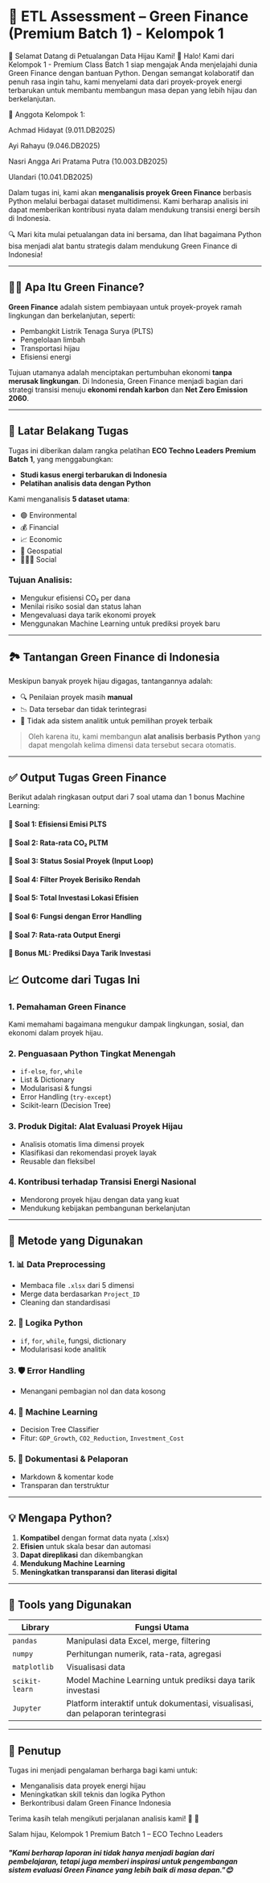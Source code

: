 # 🧪 ETL Assessment – Green Finance (Premium Batch 1) - Kelompok 1

🚀 Selamat Datang di Petualangan Data Hijau Kami! 🌿
Halo! Kami dari Kelompok 1 - Premium Class Batch 1 siap mengajak Anda menjelajahi dunia Green Finance dengan bantuan Python. Dengan semangat kolaboratif dan penuh rasa ingin tahu, kami menyelami data dari proyek-proyek energi terbarukan untuk membantu membangun masa depan yang lebih hijau dan berkelanjutan.

👥 Anggota Kelompok 1:

Achmad Hidayat (9.011.DB2025)

Ayi Rahayu (9.046.DB2025)

Nasri Angga Ari Pratama Putra (10.003.DB2025)

Ulandari (10.041.DB2025)

Dalam tugas ini, kami akan **menganalisis proyek Green Finance** berbasis Python melalui berbagai dataset multidimensi. Kami berharap analisis ini dapat memberikan kontribusi nyata dalam mendukung transisi energi bersih di Indonesia.

🔍 Mari kita mulai petualangan data ini bersama, dan lihat bagaimana Python bisa menjadi alat bantu strategis dalam mendukung Green Finance di Indonesia!

---

## 💸🌱 Apa Itu Green Finance?

**Green Finance** adalah sistem pembiayaan untuk proyek-proyek ramah lingkungan dan berkelanjutan, seperti:

- Pembangkit Listrik Tenaga Surya (PLTS)
- Pengelolaan limbah
- Transportasi hijau
- Efisiensi energi

Tujuan utamanya adalah menciptakan pertumbuhan ekonomi **tanpa merusak lingkungan**. Di Indonesia, Green Finance menjadi bagian dari strategi transisi menuju **ekonomi rendah karbon** dan **Net Zero Emission 2060**.

---

## 🎯 Latar Belakang Tugas

Tugas ini diberikan dalam rangka pelatihan **ECO Techno Leaders Premium Batch 1**, yang menggabungkan:

- **Studi kasus energi terbarukan di Indonesia**
- **Pelatihan analisis data dengan Python**

Kami menganalisis **5 dataset utama**:
- 🟢 Environmental
- 💰 Financial
- 📈 Economic
- 🧭 Geospatial
- 🧑‍🤝‍🧑 Social

### Tujuan Analisis:
- Mengukur efisiensi CO₂ per dana
- Menilai risiko sosial dan status lahan
- Mengevaluasi daya tarik ekonomi proyek
- Menggunakan Machine Learning untuk prediksi proyek baru

---

## 🏞️ Tantangan Green Finance di Indonesia

Meskipun banyak proyek hijau digagas, tantangannya adalah:
- 🔍 Penilaian proyek masih **manual**
- 📉 Data tersebar dan tidak terintegrasi
- 🤔 Tidak ada sistem analitik untuk pemilihan proyek terbaik

> Oleh karena itu, kami membangun **alat analisis berbasis Python** yang dapat mengolah kelima dimensi data tersebut secara otomatis.

---

## ✅ Output Tugas Green Finance

Berikut adalah ringkasan output dari 7 soal utama dan 1 bonus Machine Learning:

#### 📌 Soal 1: Efisiensi Emisi PLTS

#### 📌 Soal 2: Rata-rata CO₂ PLTM

#### 📌 Soal 3: Status Sosial Proyek (Input Loop)

#### 📌 Soal 4: Filter Proyek Berisiko Rendah

#### 📌 Soal 5: Total Investasi Lokasi Efisien

#### 📌 Soal 6: Fungsi dengan Error Handling

#### 📌 Soal 7: Rata-rata Output Energi

#### 🎁 Bonus ML: Prediksi Daya Tarik Investasi

## 📈 Outcome dari Tugas Ini

### 1. Pemahaman Green Finance
Kami memahami bagaimana mengukur dampak lingkungan, sosial, dan ekonomi dalam proyek hijau.

### 2. Penguasaan Python Tingkat Menengah
- `if-else`, `for`, `while`
- List & Dictionary
- Modularisasi & fungsi
- Error Handling (`try-except`)
- Scikit-learn (Decision Tree)

### 3. Produk Digital: Alat Evaluasi Proyek Hijau
- Analisis otomatis lima dimensi proyek
- Klasifikasi dan rekomendasi proyek layak
- Reusable dan fleksibel

### 4. Kontribusi terhadap Transisi Energi Nasional
- Mendorong proyek hijau dengan data yang kuat
- Mendukung kebijakan pembangunan berkelanjutan

---

## 🧪 Metode yang Digunakan

### 1. 📊 Data Preprocessing
- Membaca file `.xlsx` dari 5 dimensi
- Merge data berdasarkan `Project_ID`
- Cleaning dan standardisasi

### 2. 🧠 Logika Python
- `if`, `for`, `while`, fungsi, dictionary
- Modularisasi kode analitik

### 3. 🛡️ Error Handling
- Menangani pembagian nol dan data kosong

### 4. 🌳 Machine Learning
- Decision Tree Classifier
- Fitur: `GDP_Growth`, `CO2_Reduction`, `Investment_Cost`

### 5. 📝 Dokumentasi & Pelaporan
- Markdown & komentar kode
- Transparan dan terstruktur

---

## 💡 Mengapa Python?

1. **Kompatibel** dengan format data nyata (.xlsx)  
2. **Efisien** untuk skala besar dan automasi  
3. **Dapat direplikasi** dan dikembangkan  
4. **Mendukung Machine Learning**  
5. **Meningkatkan transparansi dan literasi digital**  

---

## 🔧 Tools yang Digunakan

| Library        | Fungsi Utama                                                                 |
|----------------|-------------------------------------------------------------------------------|
| `pandas`       | Manipulasi data Excel, merge, filtering                                      |
| `numpy`        | Perhitungan numerik, rata-rata, agregasi                                     |
| `matplotlib`   | Visualisasi data                                                             |
| `scikit-learn` | Model Machine Learning untuk prediksi daya tarik investasi                   |
| `Jupyter`      | Platform interaktif untuk dokumentasi, visualisasi, dan pelaporan terintegrasi |

---

## 🙏 Penutup

Tugas ini menjadi pengalaman berharga bagi kami untuk:
- Menganalisis data proyek energi hijau
- Meningkatkan skill teknis dan logika Python
- Berkontribusi dalam Green Finance Indonesia


Terima kasih telah mengikuti perjalanan analisis kami! 🌱 🙌

Salam hijau,
Kelompok 1 Premium Batch 1 – ECO Techno Leaders

##### "Kami berharap laporan ini tidak hanya menjadi bagian dari pembelajaran, tetapi juga memberi inspirasi untuk pengembangan sistem evaluasi Green Finance yang lebih baik di masa depan."😊
